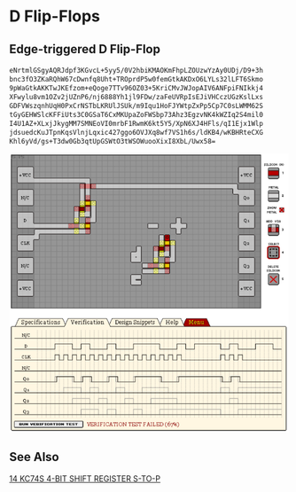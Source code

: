 # D Flip-Flops

## Edge-triggered D Flip-Flop

```
eNrtmlGSgyAQRJdpf3KGvcL+5yy5/0V2hbiKMAOKmFhpLZOUzwYzAy0UDj/D9+3h
bnc3fO3ZKaRQhW67cDwnfq8Uht+TROprdP5w0femGtkAKDxO6LYLs32lLFT6Skmo
9pWaGtkAKKTwJKEfzom+eQoge7TTv96OZ03+5KriCMvJWJopAIV6ANFpiFNIkkj4
XFwylu8vm1OZv2jUZnP6/nj6888Yh1jl9FDw/zaFeUVRpIsEJiVHCczUGzKslLxs
GDFVWszqnhUqH0PxCrNSTbLKRUlJSUk/m9Iqu1HoFJYWtpZxPp5Cp7C0sLWMM62S
tGyGEHWSlcKFFiUts3C0GSaT6CxMKUpaZoFWSbp73Ahz3EgzvNK4kWZIq2S4mil0
I4U1AZ+XLxjJkygMM7SMNEoVI0mrbF1RwmK6kt5Y5/XpN6XJ4HFls/qI1Ejx1Wlp
jdsuedcKuJTpnKqsVlnjLqxic427ggo6OVJXq8wf7VS1h6s/ldKB4/wKBHRteCXG
Khl6yVd/gs+T3dw0Gb3qtUpGSWtO3tWSOWuooXixI8XbL/Uwx58=
```

![JK LATCH](./assets/d-flipflop.png)

## See Also

[14 KC74S 4-BIT SHIFT REGISTER S-TO-P](/levels/14%20KC74S%204-BIT%20SHIFT%20REGISTER%20S-TO-P.md)